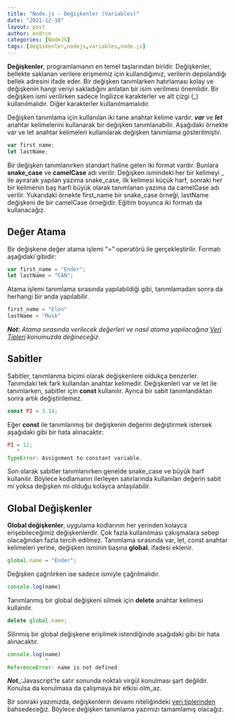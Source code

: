 ```yaml
---
title: "Node.js - Değişkenler (Variables)"
date: "2021-12-18"
layout: post
author: endrcn
categories: [NodeJS]
tags: [degiskenler,nodejs,variables,node.js]
---
```


**Değişkenler**, programlamanın en temel taşlarından biridir. Değişkenler, bellekte saklanan verilere erişmemiz için kullandığımız, verilerin depolandığı bellek adresini ifade eder. Bir değişken tanımlarken hatırlaması kolay ve değişkenin hangi veriyi sakladığını anlatan bir isim verilmesi önemlidir. Bir değişken ismi verilirken sadece İngilizce karakterler ve alt çizgi (_) kullanılmalıdır. Diğer karakterler kullanılmamalıdır.

Değişken tanımlama için kullanılan iki tane anahtar kelime vardır. **_var_** ve **_let_** anahtar kelimelerini kullanarak bir değişken tanımlanabilir. Aşağıdaki örnekte var ve let anahtar kelimeleri kullanılarak değişken tanımlama gösterilmiştir.

```javascript
var first_name;
let lastName;
```

Bir değişken tanımlanırken standart haline gelen iki format vardır. Bunlara **snake_case** ve **camelCase** adı verilir. Değişken ismindeki her bir kelimeyi _ ile ayırarak yapılan yazıma snake_case, ilk kelimesi küçük harf, sonraki her bir kelimenin baş harfi büyük olarak tanımlanan yazıma da camelCase adı verilir. Yukarıdaki örnekte first_name bir snake_case örneği, lastName değişkeni de bir camelCase örneğidir. Eğitim boyunca iki formatı da kullanacağız.

## Değer Atama

Bir değişkene değer atama işlemi “=” operatörü ile gerçekleştirilir. Formatı aşağıdaki gibidir:

```javascript
var first_name = "Ender";
let lastName = "CAN";
```

Atama işlemi tanımlama sırasında yapılabildiği gibi, tanımlamadan sonra da herhangi bir anda yapılabilir.

```javascript
first_name = "Elon"
lastName = "Musk"
```

**_Not:_** _Atama sırasında verilecek değerleri ve nasıl atama yapılacağına [Veri Tipleri](https://endrcn.dev/nodejs-data-types) konumuzda değineceğiz_.

## Sabitler

Sabitler, tanımlanma biçimi olarak değişkenlere oldukça benzerler. Tanımdaki tek fark kullanılan anahtar kelimedir. Değişkenleri var ve let ile tanımlarken, sabitler için **const** kullanılır. Ayrıca bir sabit tanımlandıktan sonra artık değiştirilemez.

```javascript
const PI = 3.14;
```

Eğer **const** ile tanımlanmış bir değişkenin değerini değiştirmek istersek aşağıdaki gibi bir hata alınacaktır:

```javascript
PI = 12;
   ^
TypeError: Assignment to constant variable.
```

Son olarak sabitler tanımlanırken genelde snake_case ve büyük harf kullanılır. Böylece kodlamanın ilerleyen satırlarında kullanılan değerin sabit mi yoksa değişken mi olduğu kolayca anlaşılabilir.

## Global Değişkenler

**Global değişkenler**, uygulama kodlarının her yerinden kolayca erişebileceğimiz değişkenlerdir. Çok fazla kullanılması çakışmalara sebep olacağından fazla tercih edilmez. Tanımlama sırasında var, let, const anahtar kelimeleri yerine, değişken isminin başına **global.** ifadesi eklenir.

```javascript
global.name = "Ender";
```

Değişken çağrılırken ise sadece ismiyle çağrılmalıdır.

```javascript
console.log(name)
```

Tanımlanmış bir global değişkeni silmek için **delete** anahtar kelimesi kullanılır.

```javascript
delete global.name;
```

Silinmiş bir global değişkene erişilmek istendiğinde aşağıdaki gibi bir hata alınacaktır.

```javascript
console.log(name)
            ^
ReferenceError: name is not defined
```

**_Not_**_:Javascript’te satır sonunda noktalı virgül konulması şart değildir. Konulsa da konulmasa da çalışmaya bir etkisi olm_az.

Bir sonraki yazımızda, değişkenlerin devamı niteliğindeki [veri tiplerinden](https://endrcn.dev/nodejs/data-types/) bahsedeceğiz. Böylece değişken tanımlama yazımızı tamamlamış olacağız.
